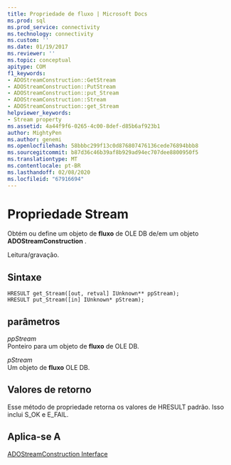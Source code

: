 ```yaml
---
title: Propriedade de fluxo | Microsoft Docs
ms.prod: sql
ms.prod_service: connectivity
ms.technology: connectivity
ms.custom: ''
ms.date: 01/19/2017
ms.reviewer: ''
ms.topic: conceptual
apitype: COM
f1_keywords:
- ADOStreamConstruction::GetStream
- ADOStreamConstruction::PutStream
- ADOStreamConstruction::put_Stream
- ADOStreamConstruction::Stream
- ADOStreamConstruction::get_Stream
helpviewer_keywords:
- Stream property
ms.assetid: 4a44f9f6-0265-4c00-8def-d85b6af923b1
author: MightyPen
ms.author: genemi
ms.openlocfilehash: 58bbbc299f13c0d876807476136cede76894bbb8
ms.sourcegitcommit: b87d36c46b39af8b929ad94ec707dee8800950f5
ms.translationtype: MT
ms.contentlocale: pt-BR
ms.lasthandoff: 02/08/2020
ms.locfileid: "67916694"
---
```

# <a name="stream-property"></a>Propriedade Stream
Obtém ou define um objeto de **fluxo** de OLE DB de/em um objeto **ADOStreamConstruction** .  
  
 Leitura/gravação.  
  
## <a name="syntax"></a>Sintaxe  
  
```  
HRESULT get_Stream([out, retval] IUnknown** ppStream);  
HRESULT put_Stream([in] IUnknown* pStream);  
```  
  
## <a name="parameters"></a>parâmetros  
 *ppStream*  
 Ponteiro para um objeto de **fluxo** de OLE DB.  
  
 *pStream*  
 Um objeto de **fluxo** OLE DB.  
  
## <a name="return-values"></a>Valores de retorno  
 Esse método de propriedade retorna os valores de HRESULT padrão. Isso inclui S_OK e E_FAIL.  
  
## <a name="applies-to"></a>Aplica-se A  
 [ADOStreamConstruction Interface](../../../ado/reference/ado-api/adostreamconstruction-interface.md)
